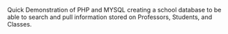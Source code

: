 Quick Demonstration of PHP and MYSQL creating a school database to be able to search and pull information stored on Professors, Students, and Classes.
